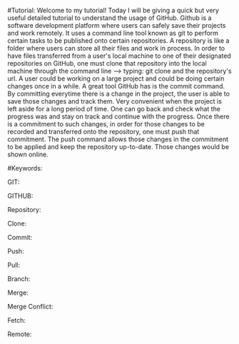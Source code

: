 #Tutorial:
Welcome to my tutorial!
Today I will be giving a quick but very useful detailed
 tutorial to understand the usage of GitHub. 
 Github is a software development platform where users can
 safely save their projects and work remotely. It uses a command line tool
 known as git to perform certain tasks to be published onto 
 certain repositories. A repository is like a folder where users
 can store all their files and work in process. In order to have
 files transferred from a user's local machine to one of their
 designated repositories on GitHub, one must clone that repository
 into the local machine through the command line --> typing:
 git clone and the repository's url. A user could be working on a large
 project and could be doing certain changes once in a while. A great tool
 GitHub has is the commit command. By committing everytime there is
 a change in the project, the user is able to save those changes and 
 track them. Very convenient when the project is left aside for a long
 period of time. One can go back and check what the progress was and
 stay on track and continue with the progress. Once there is a commitment to
 such changes, in order for those changes to be recorded and transferred
 onto the repository, one must push that commitment. The push command 
 allows those changes in the commitment to be applied and keep the
 repository up-to-date. Those changes would be shown online.  
 

#Keywords:

GIT:

GITHUB:

Repository:

Clone:

Commit:

Push:

Pull:

Branch:

Merge:

Merge Conflict:

Fetch:

Remote:
